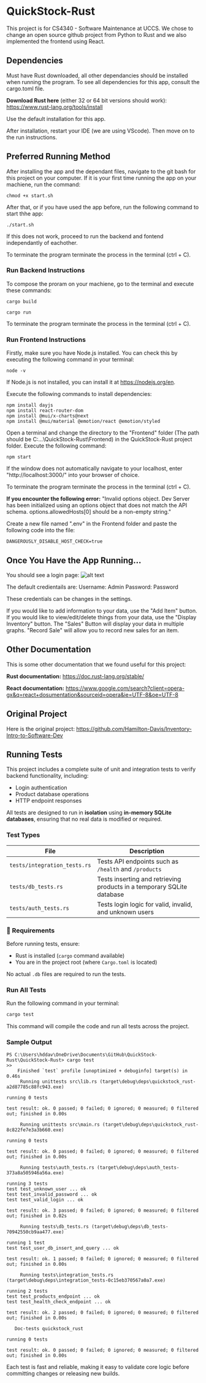 # QuickStock-Rust



This project is for CS4340 - Software Maintenance at UCCS. We chose to change an open source github project from Python to Rust and we also implemented the frontend using React.


## Dependencies
Must have Rust downloaded, all other dependancies should be installed when running the program. To see all dependencies for this app, consult the cargo.toml file.

**Download Rust here** (either 32 or 64 bit versions should work): https://www.rust-lang.org/tools/install

Use the default installation for this app.

After installation, restart your IDE (we are using VScode). Then move on to the run instructions.

## Preferred Running Method
After installing the app and the dependant files, navigate to the git bash for this project on your computer.
If it is your first time running the app on your machiene, run the command:
```
chmod +x start.sh
```

After that, or if you have used the app before, run the following command to start thhe app:
```
./start.sh
```
If this does not work, proceed to run the backend and fontend independantly of eachother.

To terminate the program terminate the process in the terminal (ctrl + C).


### Run Backend Instructions
To compose the proram on your machiene, go to the terminal and execute these commands:
```
cargo build
```
```
cargo run
```

To terminate the program terminate the process in the terminal (ctrl + C).


### Run Frontend Instructions
Firstly, make sure you have Node.js installed. You can check this by executing the following command in your terminal:
```
node -v
```
If Node.js is not installed, you can install it at https://nodejs.org/en.

Execute the following commands to install dependencies:
```
npm install dayjs
npm install react-router-dom
npm install @mui/x-charts@next
npm install @mui/material @emotion/react @emotion/styled
```

Open a terminal and change the directory to the "Frontend" folder (The path should be C:\...\QuickStock-Rust\Frontend) in the QuickStock-Rust project folder. Execute the following command:
```
npm start
```
If the window does not automatically navigate to your localhost, enter "http://localhost:3000/" into your browser of choice.

To terminate the program terminate the process in the terminal (ctrl + C).

**If you encounter the following error:**
"Invalid options object. Dev Server has been initialized using an options object that does not match the API schema.
options.allowedHosts[0] should be a non-empty string."

Create a new file named ".env" in the Frontend folder and paste the following code into the file:
```
DANGEROUSLY_DISABLE_HOST_CHECK=true
```

## Once You Have the App Running...
You should see a login page:
![alt text](image.png)

The default credientails are:
Username: Admin
Password: Password

These credentials can be changes in the settings.

If you would like to add information to your data, use the "Add Item" button. If you would like to view/edit/delete things from your data, use the "Display Inventory"  button. 
The "Sales" Button will display your data in multiple graphs. "Record Sale" will allow you to record new sales for an item. 
## Other Documentation
This is some other documentation that we found useful for this project:

**Rust documentation:** https://doc.rust-lang.org/stable/

**React documentation:** https://www.google.com/search?client=opera-gx&q=react+dosumentation&sourceid=opera&ie=UTF-8&oe=UTF-8

## Original Project
Here is the original project: https://github.com/Hamilton-Davis/Inventory-Intro-to-Software-Dev



## Running Tests

This project includes a complete suite of unit and integration tests to verify backend functionality, including:

- Login authentication
- Product database operations
- HTTP endpoint responses

All tests are designed to run in **isolation** using **in-memory SQLite databases**, ensuring that no real data is modified or required.

###  Test Types

| File                     | Description                                                        |
|--------------------------|--------------------------------------------------------------------|
| `tests/integration_tests.rs` | Tests API endpoints such as `/health` and `/products`               |
| `tests/db_tests.rs`           | Tests inserting and retrieving products in a temporary SQLite database |
| `tests/auth_tests.rs`         | Tests login logic for valid, invalid, and unknown users              |

### 🔧 Requirements

Before running tests, ensure:
- Rust is installed (`cargo` command available)
- You are in the project root (where `Cargo.toml` is located)

No actual `.db` files are required to run the tests.

###  Run All Tests

Run the following command in your terminal:

```bash
cargo test
```

This command will compile the code and run all tests across the project.

###  Sample Output

```
PS C:\Users\hddav\OneDrive\Documents\GitHub\QuickStock-Rust\QuickStock-Rust> cargo test
>>
    Finished `test` profile [unoptimized + debuginfo] target(s) in 0.46s
     Running unittests src\lib.rs (target\debug\deps\quickstock_rust-a2d87785c88fc943.exe)

running 0 tests

test result: ok. 0 passed; 0 failed; 0 ignored; 0 measured; 0 filtered out; finished in 0.00s

     Running unittests src\main.rs (target\debug\deps\quickstock_rust-8c822fe7e3a3b660.exe)

running 0 tests

test result: ok. 0 passed; 0 failed; 0 ignored; 0 measured; 0 filtered out; finished in 0.00s

     Running tests\auth_tests.rs (target\debug\deps\auth_tests-373a8a505946a56a.exe)

running 3 tests
test test_unknown_user ... ok
test test_invalid_password ... ok
test test_valid_login ... ok

test result: ok. 3 passed; 0 failed; 0 ignored; 0 measured; 0 filtered out; finished in 0.02s

     Running tests\db_tests.rs (target\debug\deps\db_tests-70942550cb9aa477.exe)

running 1 test
test test_user_db_insert_and_query ... ok

test result: ok. 1 passed; 0 failed; 0 ignored; 0 measured; 0 filtered out; finished in 0.00s

     Running tests\integration_tests.rs (target\debug\deps\integration_tests-0c15eb370567a0a7.exe)

running 2 tests
test test_products_endpoint ... ok
test test_health_check_endpoint ... ok

test result: ok. 2 passed; 0 failed; 0 ignored; 0 measured; 0 filtered out; finished in 0.00s

   Doc-tests quickstock_rust

running 0 tests

test result: ok. 0 passed; 0 failed; 0 ignored; 0 measured; 0 filtered out; finished in 0.00s
```

Each test is fast and reliable, making it easy to validate core logic before committing changes or releasing new builds.
```
